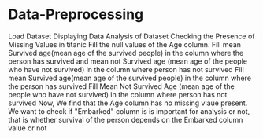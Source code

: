# Data-Preprocessing

Load Dataset
Displaying Data
Analysis of Dataset
Checking the Presence of Missing Values in titanic
Fill the null values of the Age column. Fill mean Survived age(mean age of the survived people) in the column where the person has survived and mean not Survived age (mean age of the people who have not survived) in the column where person has not survived
Fill mean Survived age(mean age of the survived people) in the column where the person has survived
Fill Mean Not Survived Age (mean age of the people who have not survived) in the column where person has not survived
Now, We find that the Age column has no missing vlaue present.
We want to check if "Embarked" column is is important for analysis or not, that is whether survival of the person depends on the Embarked column value or not
